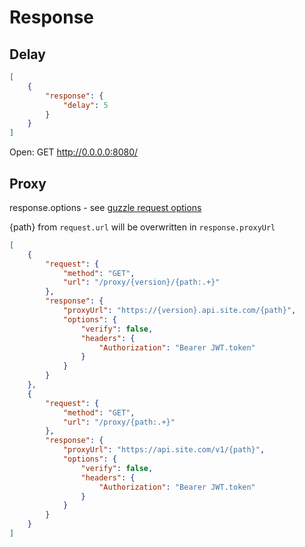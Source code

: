# Response

## Delay

```json
[
    {
        "response": {
            "delay": 5
        }
    }
]
```

Open: GET http://0.0.0.0:8080/

## Proxy

response.options - see [guzzle request options](https://docs.guzzlephp.org/en/stable/request-options.html)

{path} from `request.url` will be overwritten in `response.proxyUrl`

```json
[
    {
        "request": {
            "method": "GET",
            "url": "/proxy/{version}/{path:.+}"
        },
        "response": {
            "proxyUrl": "https://{version}.api.site.com/{path}",
            "options": {
                "verify": false,
                "headers": {
                    "Authorization": "Bearer JWT.token"
                }
            }
        }
    },
    {
        "request": {
            "method": "GET",
            "url": "/proxy/{path:.+}"
        },
        "response": {
            "proxyUrl": "https://api.site.com/v1/{path}",
            "options": {
                "verify": false,
                "headers": {
                    "Authorization": "Bearer JWT.token"
                }
            }
        }
    }
]
```
